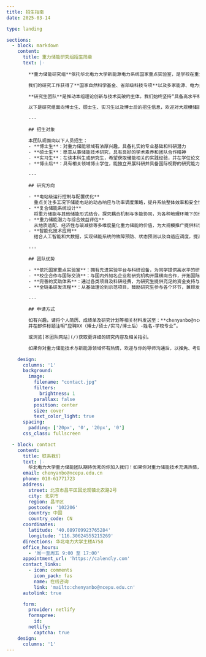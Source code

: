 ```yaml
---
title: 招生指南
date: 2025-03-14

type: landing

sections:
  - block: markdown
    content:
      title: 重力储能研究组招生简章
      text: |-
        
        **重力储能研究组**依托华北电力大学新能源电力系统国家重点实验室，是学校在重力储能领域的专业化研究团队。我们主要面向风电、光伏等可再生能源大规模消纳的重大需求，开展理论方法、关键技术、示范平台与装备研发，努力为我国及全球能源转型贡献前沿解决方案。

        我们的研究工作获得了**国家自然科学基金、省部级科技专项**以及多家能源、电力头部企业的长期支持，核心竞争力体现在**电站级运行控制与复合储能系统设计**、**重力储能潜力评估及工程示范**、**智能化运维与优化调度**等方面。团队既注重面向工业实际需求的工程应用，也鼓励有潜力的同学深耕创新性方法并发表高水平论文。目前已在国内外重要期刊与学术会议上发表多篇论文，牵头或参与项目申请与技术标准制定，在储能关键技术领域建立了一定影响力。

        **研究生团队**是推动本组理论创新与技术突破的主体。我们始终坚持“具备高水平科研产出与产业应用价值”的并重培养理念，鼓励研究生在“基础研究—技术开发—产业转化”链条上找到自己的兴趣点和发力点，并为他们提供灵活多样的科研支持体系。我们相信，学术研究需要既有足够的资源和平台，也需保持自由探索和享受科研过程的乐趣。

        以下是研究组面向博士生、硕士生、实习生以及博士后的招生信息，欢迎对大规模储能与新能源技术有热情、有想法的你加入我们。

        ---

        ## 招生对象

        本团队现面向以下人员招生：
        - **博士生**：对重力储能领域有浓厚兴趣，具备扎实的专业基础和科研潜力
        - **硕士生**：愿意从事储能技术研究，具有良好的学术素养和团队合作精神
        - **实习生**：在读本科生或研究生，希望获取储能相关的实践经验，并在学位论文中融入真实工程场景
        - **博士后**：具有相关领域博士学位，能独立开展科研并具备国际视野的研究能力

        ---

        ## 研究方向

        - **电站级运行控制与配置优化**  
          重点关注多工况下储能电站的动态响应与功率调度策略，提升系统整体效率和安全性。
        - **复合储能系统设计**  
          将重力储能与其他储能形式结合，探究耦合机制与多能协同，为各种地理环境下的储能需求提供高效方案。
        - **重力储能潜力与综合效益评估**  
          从地质适配、经济性与碳减排等多维度量化重力储能的价值，为大规模推广提供科学依据。
        - **智能化技术应用**  
          结合人工智能和大数据，实现储能系统的故障预防、状态预测以及自适应调度，提高运维智能化水平。

        ---

        ## 团队优势

        - **依托国家重点实验室**：拥有先进实验平台与科研设备，为同学提供高水平的研究环境
        - **校企合作与国际交流**：与国内外知名企业和研究机构开展横向合作，开拓国际视野
        - **完善的奖助体系**：通过各类项目及科研经费，为研究生提供充足的资金支持与补助
        - **全链条研发流程**：从基础理论到示范项目，鼓励研究生参与各个环节，兼顾发表论文与技术转化

        ---

        ## 申请方式

        如有兴趣，请将个人简历、成绩单及研究计划等相关材料发送至：**chenyanbo@ncepu.edu.cn**  
        并在邮件标题注明“应聘XX（博士/硕士/实习/博士后）-姓名-学校专业”。

        或浏览[本团队网站](/)获取更详细的研究内容及相关指引。

        如果你对重力储能技术与新能源领域怀有热情，欢迎与你的导师沟通后，以推免、考研、实习等多种方式加入我们。我们随时期待你的到来，共同探索储能技术的无穷潜力，并在未来能源体系建设中创变世界。

    design:
      columns: '1'
      background:
        image:
          filename: "contact.jpg"
          filters:
            brightness: 1
          parallax: false
          position: center
          size: cover
          text_color_light: true
      spacing:
        padding: ['20px', '0', '20px', '0']
      css_class: fullscreen

  - block: contact
    content:
      title: 联系我们
      text: |-
        华北电力大学重力储能团队期待优秀的你加入我们！如果你对重力储能技术充满热情，欢迎与我们联系。
      email: chenyanbo@ncepu.edu.cn
      phone: 010-61771723
      address:
        street: 北京市昌平区回龙观镇北农路2号
        city: 北京市
        region: 昌平区
        postcode: '102206'
        country: 中国
        country_code: CN
      coordinates: 
        latitude: '40.089709923765284'
        longitude: '116.30624555215269'
      directions: 华北电力大学主楼A758
      office_hours:
        - '周一至周五 9:00 至 17:00'
      appointment_url: 'https://calendly.com'
      contact_links:
        - icon: comments
          icon_pack: fas
          name: 在线咨询
          link: 'mailto:chenyanbo@ncepu.edu.cn'
      autolink: true

      form:
        provider: netlify
        formspree:
          id:
        netlify:
          captcha: true
    design:
      columns: '1'
---
```

